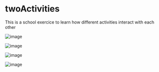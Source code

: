 ﻿# twoActivities

 This is a school exercice to learn how different activities interact with each other

![image](https://github.com/DaBamboo/twoActivities/assets/127992398/96ef9809-167f-47c5-8d1f-4d18e9b9e543)

![image](https://github.com/DaBamboo/twoActivities/assets/127992398/9af9f02b-4990-4301-bf0c-929bca292fce)

![image](https://github.com/DaBamboo/twoActivities/assets/127992398/b6ec4b48-5955-4f56-978b-59448409e321)

![image](https://github.com/DaBamboo/twoActivities/assets/127992398/e8c2d427-9587-4fc9-aab6-7724ad090072)

